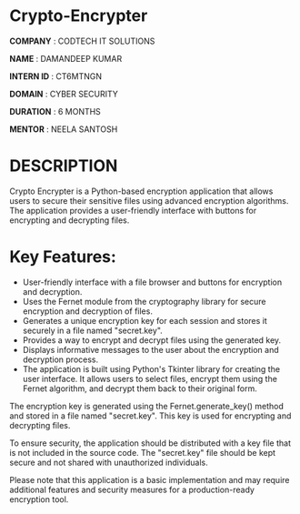 # Crypto-Encrypter

**COMPANY** : CODTECH IT SOLUTIONS

**NAME** : DAMANDEEP KUMAR

**INTERN ID** : CT6MTNGN

**DOMAIN** : CYBER SECURITY

**DURATION** : 6 MONTHS

**MENTOR** : NEELA SANTOSH

# DESCRIPTION
Crypto Encrypter is a Python-based encryption application that allows users to secure their sensitive files using advanced encryption algorithms. The application provides a user-friendly interface with buttons for encrypting and decrypting files.

# Key Features:

* User-friendly interface with a file browser and buttons for encryption and decryption.
* Uses the Fernet module from the cryptography library for secure encryption and decryption of files.
* Generates a unique encryption key for each session and stores it securely in a file named "secret.key".
* Provides a way to encrypt and decrypt files using the generated key.
* Displays informative messages to the user about the encryption and decryption process.
* The application is built using Python's Tkinter library for creating the user interface. It allows users to select files, encrypt them using the Fernet algorithm, and decrypt them back to their original form.

The encryption key is generated using the Fernet.generate_key() method and stored in a file named "secret.key". This key is used for encrypting and decrypting files.

To ensure security, the application should be distributed with a key file that is not included in the source code. The "secret.key" file should be kept secure and not shared with unauthorized individuals.

Please note that this application is a basic implementation and may require additional features and security measures for a production-ready encryption tool.





